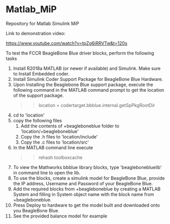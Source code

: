 # Matlab_MiP
Repository for Matlab Simulink MiP

Link to demonstration video:

https://www.youtube.com/watch?v=tpZg6iRRVTw&t=120s

To test the FCCR BeagleBone Blue driver blocks, perform the following tasks

1) Install R2018a MATLAB (or newer if available) and Simulink. Make sure to Install Embedded coder.
2) Install Simulink Coder Support Package for BeagleBone Blue Hardware.  
3) Upon Installing the Beaglebone Blue support package, execute the following command in the MATLAB command prompt to get the location of the support package.
	>> location = codertarget.bbblue.internal.getSpPkgRootDir
4) cd to 'location'
5) copy the following files
	1) Add the contents of +beagleboneblue folder to 'location/+beagleboneblue'
	2) Copy the .h files to 'location/include'
	3) Copy the .c files to 'location/src'
6) In the MATLAB command line execute
	>> rehash toolboxcache
7) To view the Mathworks bbblue library blocks, type 'beaglebonebluelib' in command line to open the lib.
8) To use the blocks, create a simulink model for BeagleBone Blue, provide the IP address, Username and Password of your BeagleBone Blue.
9) Add the required blocks from +beagleboneblue by creating a MATLAB System and filling in System object name with the block name from +beagleboneblue.
10) Press Deploy to hardware to get the model built and downloaded onto you BeagleBone Blue.
11) See the provided balance model for example
